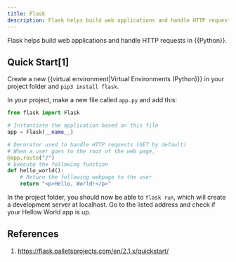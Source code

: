 ```yaml
---
title: Flask
description: Flask helps build web applications and handle HTTP requests in Python.
---
```


Flask helps build web applications and handle HTTP requests in {{Python}}.

## Quick Start[1]

Create a new {{virtual environment|Virtual Environments (Python)}} in your project folder and `pip3 install flask`.

In your project, make a new file called `app.py` and add this:

```python
from flask import Flask

# Instantiate the application based on this file
app = Flask(__name__)

# Decorator used to handle HTTP requests (GET by default)
# When a user goes to the root of the web page,
@app.route("/")
# Execute the following function
def hello_world():
  	# Return the following webpage to the user
    return "<p>Hello, World!</p>"
```

In the project folder, you should now be able to `flask run`, which will create a development server at localhost. Go to the listed address and check if your Hellow World app is up.

## References

1. https://flask.palletsprojects.com/en/2.1.x/quickstart/